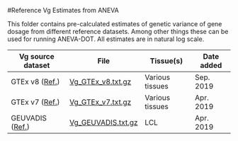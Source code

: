 #Reference Vg Estimates from ANEVA

This folder contains pre-calculated estimates of genetic variance of gene dosage from different reference datasets. Among other things these can be used for running ANEVA-DOT. All estimates are in natural log scale.

|Vg source dataset | File | Tissue(s)|Date added|
|- | - |-|-|
|GTEx v8 ([Ref.](https://www.nature.com/articles/nature24277)) | [Vg_GTEx_v8.txt.gz](https://github.com/PejLab/Datasets/blob/master/Reference_Vg_Estimates/Vg_GTEx_v8.txt.gz)| Various tissues |Sep. 2019|
|GTEx v7 ([Ref.](https://www.nature.com/articles/nature24277)) | [Vg_GTEx_v7.txt.gz](https://github.com/PejLab/Datasets/blob/master/Reference_Vg_Estimates/Vg_GTEx_v7.txt.gz)| Various tissues |Apr. 2019|
|GEUVADIS ([Ref.](https://www.ncbi.nlm.nih.gov/pmc/articles/PMC3918453/pdf/nihms512974.pdf))  | [Vg_GEUVADIS.txt.gz](https://github.com/PejLab/Datasets/blob/master/Reference_Vg_Estimates/Vg_GEUVADIS.txt.gz)| LCL |Apr. 2019|
